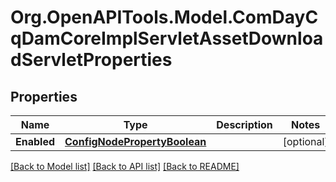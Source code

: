 # Org.OpenAPITools.Model.ComDayCqDamCoreImplServletAssetDownloadServletProperties
## Properties

Name | Type | Description | Notes
------------ | ------------- | ------------- | -------------
**Enabled** | [**ConfigNodePropertyBoolean**](ConfigNodePropertyBoolean.md) |  | [optional] 

[[Back to Model list]](../README.md#documentation-for-models) [[Back to API list]](../README.md#documentation-for-api-endpoints) [[Back to README]](../README.md)

